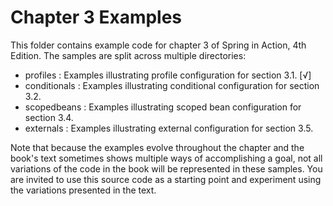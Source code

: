 Chapter 3 Examples
==================
This folder contains example code for chapter 3 of Spring in Action, 4th Edition.
The samples are split across multiple directories:

 * profiles     : Examples illustrating profile configuration for section 3.1.                                      [√]
 * conditionals : Examples illustrating conditional configuration for section 3.2.
 * scopedbeans  : Examples illustrating scoped bean configuration for section 3.4.
 * externals    : Examples illustrating external configuration for section 3.5.

Note that because the examples evolve throughout the chapter and the book's text sometimes
shows multiple ways of accomplishing a goal, not all variations of the code in the book will
be represented in these samples. You are invited to use this source code as a starting point
and experiment using the variations presented in the text.
